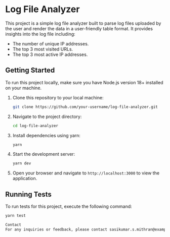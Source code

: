 # Log File Analyzer

This project is a simple log file analyzer built to parse log files uploaded by the user and render the data in a user-friendly table format. It provides insights into the log file including:

- The number of unique IP addresses.
- The top 3 most visited URLs.
- The top 3 most active IP addresses.

## Getting Started

To run this project locally, make sure you have Node.js version 18+ installed on your machine.

1. Clone this repository to your local machine:

    ```bash
    git clone https://github.com/your-username/log-file-analyzer.git
    ```

2. Navigate to the project directory:

    ```bash
    cd log-file-analyzer
    ```

3. Install dependencies using yarn:

    ```bash
    yarn
    ```

4. Start the development server:

    ```bash
    yarn dev
    ```

5. Open your browser and navigate to `http://localhost:3000` to view the application.

## Running Tests

To run tests for this project, execute the following command:

```bash
yarn test

Contact
For any inquiries or feedback, please contact sasikumar.s.mithran@example.com.
